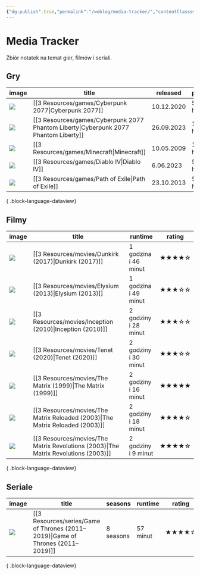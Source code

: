 ```yaml
---
{"dg-publish":true,"permalink":"/weblog/media-tracker/","contentClasses":"cards-cols-3 cards","tags":["Games","Movies","Series"]}
---
```



# Media Tracker

Zbiór notatek na temat gier, filmów i seriali.

## Gry

| image                                                                           | title                                                                                   | released   | playtime    | rating |
| ------------------------------------------------------------------------------- | --------------------------------------------------------------------------------------- | ---------- | ----------- | ------ |
| ![](https://media.rawg.io/media/games/26d/26d4437715bee60138dab4a7c8c59c92.jpg) | [[3 Resources/games/Cyberpunk 2077\|Cyberpunk 2077]]                                 | 10.12.2020 | 500 hours   | ★★★★★  |
| ![](https://media.rawg.io/media/games/062/06285b425e61623530c5430f20e5d222.jpg) | [[3 Resources/games/Cyberpunk 2077 Phantom Liberty\|Cyberpunk 2077 Phantom Liberty]] | 26.09.2023 | 100 hours   | ★★★★★  |
| ![](https://media.rawg.io/media/games/b4e/b4e4c73d5aa4ec66bbf75375c4847a2b.jpg) | [[3 Resources/games/Minecraft\|Minecraft]]                                           | 10.05.2009 | 10000 hours | ★★★★☆  |
| ![](https://media.rawg.io/media/games/77d/77d51f8f4a07c3eecb0f8504027b1bf0.jpg) | [[3 Resources/games/Diablo IV\|Diablo IV]]                                           | 6.06.2023  | 500 hours   | ★★★☆☆  |
| ![](https://media.rawg.io/media/games/d0f/d0f91fe1d92332147e5db74e207cfc7a.jpg) | [[3 Resources/games/Path of Exile\|Path of Exile]]                                   | 23.10.2013 | 500 hours   | ★★★★☆  |

{ .block-language-dataview}

## Filmy

| image                                                                                                                                           | title                                                                                  | runtime              | rating |
| ----------------------------------------------------------------------------------------------------------------------------------------------- | -------------------------------------------------------------------------------------- | -------------------- | ------ |
| ![](https://m.media-amazon.com/images/M/MV5BN2YyZjQ0NTEtNzU5MS00NGZkLTg0MTEtYzJmMWY3MWRhZjM2XkEyXkFqcGdeQXVyMDA4NzMyOA@@._V1_SX300.jpg)         | [[3 Resources/movies/Dunkirk (2017)\|Dunkirk (2017)]]                               | 1 godzina i 46 minut | ★★★★☆  |
| ![](https://m.media-amazon.com/images/M/MV5BNDc2NjU0MTcwNV5BMl5BanBnXkFtZTcwMjg4MDg2OQ@@._V1_SX300.jpg)                                         | [[3 Resources/movies/Elysium (2013)\|Elysium (2013)]]                               | 1 godzina i 49 minut | ★★★☆☆  |
| ![](https://m.media-amazon.com/images/M/MV5BMjAxMzY3NjcxNF5BMl5BanBnXkFtZTcwNTI5OTM0Mw@@._V1_SX300.jpg)                                         | [[3 Resources/movies/Inception (2010)\|Inception (2010)]]                           | 2 godziny i 28 minut | ★★★☆☆  |
| ![](https://m.media-amazon.com/images/M/MV5BMzU3YWYwNTQtZTdiMC00NjY5LTlmMTMtZDFlYTEyODBjMTk5XkEyXkFqcGdeQXVyMTkxNjUyNQ@@._V1_SX300.jpg)         | [[3 Resources/movies/Tenet (2020)\|Tenet (2020)]]                                   | 2 godziny i 30 minut | ★★★☆☆  |
| ![](https://m.media-amazon.com/images/M/MV5BNzQzOTk3OTAtNDQ0Zi00ZTVkLWI0MTEtMDllZjNkYzNjNTc4L2ltYWdlXkEyXkFqcGdeQXVyNjU0OTQ0OTY@._V1_SX300.jpg) | [[3 Resources/movies/The Matrix (1999)\|The Matrix (1999)]]                         | 2 godziny i 16 minut | ★★★★★  |
| ![](https://m.media-amazon.com/images/M/MV5BODE0MzZhZTgtYzkwYi00YmI5LThlZWYtOWRmNWE5ODk0NzMxXkEyXkFqcGdeQXVyNjU0OTQ0OTY@._V1_SX300.jpg)         | [[3 Resources/movies/The Matrix Reloaded (2003)\|The Matrix Reloaded (2003)]]       | 2 godziny i 18 minut | ★★★★☆  |
| ![](https://m.media-amazon.com/images/M/MV5BNzNlZTZjMDctZjYwNi00NzljLWIwN2QtZWZmYmJiYzQ0MTk2XkEyXkFqcGdeQXVyNTAyODkwOQ@@._V1_SX300.jpg)         | [[3 Resources/movies/The Matrix Revolutions (2003)\|The Matrix Revolutions (2003)]] | 2 godziny i 9 minut  | ★★★★☆  |

{ .block-language-dataview}

## Seriale

| image                                                                                                                                   | title                                                                              | seasons   | runtime  | rating |
| --------------------------------------------------------------------------------------------------------------------------------------- | ---------------------------------------------------------------------------------- | --------- | -------- | ------ |
| ![](https://m.media-amazon.com/images/M/MV5BN2IzYzBiOTQtNGZmMi00NDI5LTgxMzMtN2EzZjA1NjhlOGMxXkEyXkFqcGdeQXVyNjAwNDUxODI@._V1_SX300.jpg) | [[3 Resources/series/Game of Thrones (2011–2019)\|Game of Thrones (2011–2019)]] | 8 seasons | 57 minut | ★★★★☆  |

{ .block-language-dataview}
